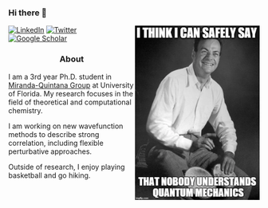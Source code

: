 ### Hi there 👋
<img src="feynman_meme.jpg" width="250" height="350" align="right"></a>

<a href="https://www.linkedin.com/in/lokhande-rugwed-667109170/" target="_blank" rel="noopener noreferrer">
  <img alt="LinkedIn" src="https://img.shields.io/badge/-Rugwed_Lokhande-0B65C2?style=flat-square&logo=Linkedin&logoColor=white&link=https://www.linkedin.com/in/lokhande-rugwed-667109170/"></a>
<a href="https://twitter.com/LokhandeRugwed" target="_blank" rel="noopener noreferrer"><img alt="Twitter" src="https://img.shields.io/badge/-Rugwed_Lokhande-188CD8?style=flat-square&logo=Twitter&logoColor=white&link=https://twitter.com/LokhandeRugwed"></a> 
<a href="https://scholar.google.com/citations?user=MVmBlIIAAAAJ&hl=en" target="_blank" rel="noopener noreferrer"><img alt="Google Scholar" src="https://img.shields.io/badge/-Rugwed_Lokhande-4285F4?style=flat-square&logo=GoogleScholar&logoColor=white&link=https://scholar.google.com/citations?user=eQoWP6oAAAAJ&hl=en" target="_blank" rel="noopener noreferrer"></a>


<h3 align="center">About</h3>

<p> I am a 3rd year Ph.D. student in <a href="https://github.com/mqcomplab" target="_blank" rel="noopener noreferrer">Miranda-Quintana Group</a> at University of Florida. My research focuses in the field of  theoretical and computational chemistry.<p/>
<p> I am working on new wavefunction methods to describe strong correlation, including flexible perturbative approaches.
<p> Outside of research, I enjoy playing basketball and go hiking. 

<!--
**rugwed-lokhande/rugwed-lokhande** is a ✨ _special_ ✨ repository because its `README.md` (this file) appears on your GitHub profile.

Here are some ideas to get you started:

- 🔭 I’m currently working on ...
- 🌱 I’m currently learning ...
- 👯 I’m looking to collaborate on ...
- 🤔 I’m looking for help with ...
- 💬 Ask me about ...
- 📫 How to reach me: ...
- 😄 Pronouns: ...
- ⚡ Fun fact: ...
-->

